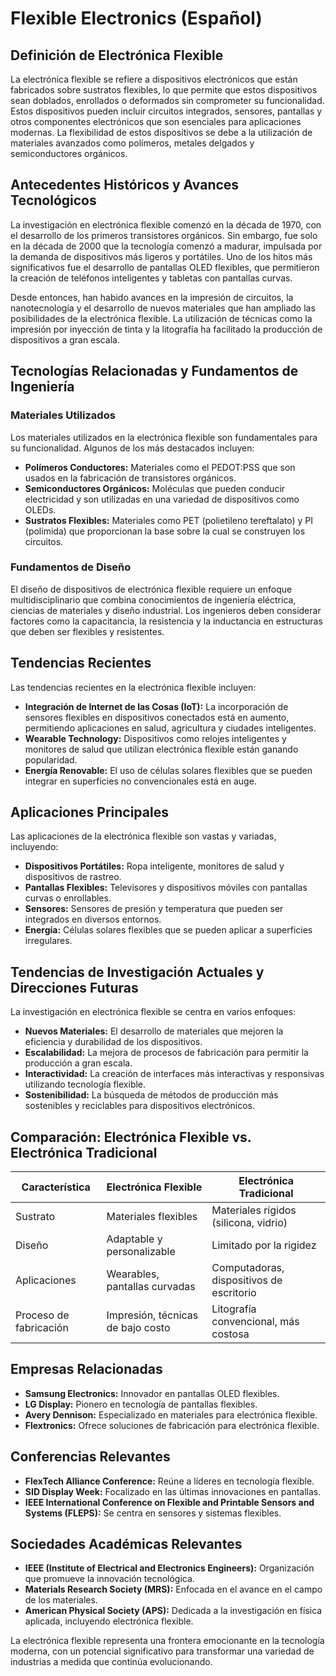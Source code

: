 # Flexible Electronics (Español)

## Definición de Electrónica Flexible

La electrónica flexible se refiere a dispositivos electrónicos que están fabricados sobre sustratos flexibles, lo que permite que estos dispositivos sean doblados, enrollados o deformados sin comprometer su funcionalidad. Estos dispositivos pueden incluir circuitos integrados, sensores, pantallas y otros componentes electrónicos que son esenciales para aplicaciones modernas. La flexibilidad de estos dispositivos se debe a la utilización de materiales avanzados como polímeros, metales delgados y semiconductores orgánicos.

## Antecedentes Históricos y Avances Tecnológicos

La investigación en electrónica flexible comenzó en la década de 1970, con el desarrollo de los primeros transistores orgánicos. Sin embargo, fue solo en la década de 2000 que la tecnología comenzó a madurar, impulsada por la demanda de dispositivos más ligeros y portátiles. Uno de los hitos más significativos fue el desarrollo de pantallas OLED flexibles, que permitieron la creación de teléfonos inteligentes y tabletas con pantallas curvas.

Desde entonces, han habido avances en la impresión de circuitos, la nanotecnología y el desarrollo de nuevos materiales que han ampliado las posibilidades de la electrónica flexible. La utilización de técnicas como la impresión por inyección de tinta y la litografía ha facilitado la producción de dispositivos a gran escala.

## Tecnologías Relacionadas y Fundamentos de Ingeniería

### Materiales Utilizados

Los materiales utilizados en la electrónica flexible son fundamentales para su funcionalidad. Algunos de los más destacados incluyen:

- **Polímeros Conductores:** Materiales como el PEDOT:PSS que son usados en la fabricación de transistores orgánicos.
- **Semiconductores Orgánicos:** Moléculas que pueden conducir electricidad y son utilizadas en una variedad de dispositivos como OLEDs.
- **Sustratos Flexibles:** Materiales como PET (polietileno tereftalato) y PI (polimida) que proporcionan la base sobre la cual se construyen los circuitos.

### Fundamentos de Diseño

El diseño de dispositivos de electrónica flexible requiere un enfoque multidisciplinario que combina conocimientos de ingeniería eléctrica, ciencias de materiales y diseño industrial. Los ingenieros deben considerar factores como la capacitancia, la resistencia y la inductancia en estructuras que deben ser flexibles y resistentes.

## Tendencias Recientes

Las tendencias recientes en la electrónica flexible incluyen:

- **Integración de Internet de las Cosas (IoT):** La incorporación de sensores flexibles en dispositivos conectados está en aumento, permitiendo aplicaciones en salud, agricultura y ciudades inteligentes.
- **Wearable Technology:** Dispositivos como relojes inteligentes y monitores de salud que utilizan electrónica flexible están ganando popularidad.
- **Energía Renovable:** El uso de células solares flexibles que se pueden integrar en superficies no convencionales está en auge.

## Aplicaciones Principales

Las aplicaciones de la electrónica flexible son vastas y variadas, incluyendo:

- **Dispositivos Portátiles:** Ropa inteligente, monitores de salud y dispositivos de rastreo.
- **Pantallas Flexibles:** Televisores y dispositivos móviles con pantallas curvas o enrollables.
- **Sensores:** Sensores de presión y temperatura que pueden ser integrados en diversos entornos.
- **Energía:** Células solares flexibles que se pueden aplicar a superficies irregulares.

## Tendencias de Investigación Actuales y Direcciones Futuras

La investigación en electrónica flexible se centra en varios enfoques:

- **Nuevos Materiales:** El desarrollo de materiales que mejoren la eficiencia y durabilidad de los dispositivos.
- **Escalabilidad:** La mejora de procesos de fabricación para permitir la producción a gran escala.
- **Interactividad:** La creación de interfaces más interactivas y responsivas utilizando tecnología flexible.
- **Sostenibilidad:** La búsqueda de métodos de producción más sostenibles y reciclables para dispositivos electrónicos.

## Comparación: Electrónica Flexible vs. Electrónica Tradicional

| Característica               | Electrónica Flexible                       | Electrónica Tradicional                   |
|------------------------------|-------------------------------------------|------------------------------------------|
| Sustrato                     | Materiales flexibles                      | Materiales rígidos (silicona, vidrio)   |
| Diseño                       | Adaptable y personalizable                | Limitado por la rigidez                  |
| Aplicaciones                 | Wearables, pantallas curvadas            | Computadoras, dispositivos de escritorio  |
| Proceso de fabricación        | Impresión, técnicas de bajo costo        | Litografía convencional, más costosa     |

## Empresas Relacionadas

- **Samsung Electronics:** Innovador en pantallas OLED flexibles.
- **LG Display:** Pionero en tecnología de pantallas flexibles.
- **Avery Dennison:** Especializado en materiales para electrónica flexible.
- **Flextronics:** Ofrece soluciones de fabricación para electrónica flexible.

## Conferencias Relevantes

- **FlexTech Alliance Conference:** Reúne a líderes en tecnología flexible.
- **SID Display Week:** Focalizado en las últimas innovaciones en pantallas.
- **IEEE International Conference on Flexible and Printable Sensors and Systems (FLEPS):** Se centra en sensores y sistemas flexibles.

## Sociedades Académicas Relevantes

- **IEEE (Institute of Electrical and Electronics Engineers):** Organización que promueve la innovación tecnológica.
- **Materials Research Society (MRS):** Enfocada en el avance en el campo de los materiales.
- **American Physical Society (APS):** Dedicada a la investigación en física aplicada, incluyendo electrónica flexible.

La electrónica flexible representa una frontera emocionante en la tecnología moderna, con un potencial significativo para transformar una variedad de industrias a medida que continúa evolucionando.